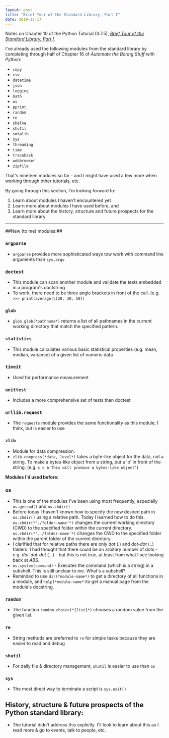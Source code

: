 ```yaml
---
layout: post
title: "Brief Tour of the Standard Library, Part I"
date: 2019-12-17
---
```


Notes on Chapter 10 of the Python Tutorial (3.7.5), [*Brief Tour of the Standard Library, Part I*](https://docs.python.org/3.7/tutorial/stdlib.html). 

I've already used the following modules from the standard library by completing through half of Chapter 16 of *Automate 
the Boring Stuff with Python*:

* `copy`
* `csv`
* `datetime`
* `json`
* `logging`
* `math`
* `os`
* `pprint`
* `random`
* `re`
* `shelve`
* `shutil`
* `smtplib`
* `sys`
* `threading`
* `time`
* `traceback`
* `webbrowser`
* `zipfile`

That's nineteen modules so far - and I might have used a few more when working through other tutorials, etc. 

By going through this section, I'm looking forward to: 

1. Learn about modules I haven't encountered yet
2. Learn more about modules I have used before, and 
3. Learn more about the history, structure and future prospects for the standard library

---
##New (to me) modules:##
### `argparse`
* `argparse` provides more sophisticated ways tow work with command line arguments than `sys.argv`

### `doctest`
* This module can scan another module and validate the tests embedded in a program's doctstring
* To work, there need to be three angle brackets in front of the call. (e.g. `>>> print(average(\[20, 30, 50])`

### `glob`
* `glob.glob(*pathname*)` returns a list of all pathnames in the current working directory that match the specified pattern.

### `statistics`
* This module calculates various basic statistical properties (e.g. mean, median, variance) of a given list of numeric data

### `timeit`
* Used for performance measurement 

### `unittest`
* Includes a more comprehensive set of tests than doctest

### `urllib.request`
* The `requests` module provides the same functionality as this module, I think, but is easier to use

### `zlib`
* Module for data compression.
* `zlib.compress(*data, level*)` takes a byte-like object for the data, not a string. To make a bytes-like object from a string, put a 'b' in front of the string. (e.g. `s = b'This will produce a bytes-like object'`)

**Modules I'd used before:**
### os
* This is one of the modules I've been using most frequently, especially `os.getcwd()` and `os.chdir()`
* Before today I haven't known how to specify the new desired path in `os.chdir()` using a relative path. Today I learned how to do this. `os.chdir(*'./folder-name'*)` changes the current working directory (CWD) to the specified folder within the current directory. `os.chdir(*'../folder-name'*)` changes the CWD to the specified folder within the parent folder of the current directory.
* I clarified that for relative paths there are only *dot* (.) and *dot-dot* (..) folders. I had thought that there could be an arbitary number of dots - e.g. *dot-dot-dot* (...) - but this is not true, at least from what I see looking back at *ABS*.
* `os.system(command)` - Executes the command (which is a string) in a subshell. This is still unclear to me. What's a subshell? 
* Reminded to use `dir(*module-name*)` to get a directory of all functions in a module, and `help(*module-name*)`to get a manual page from the module's docstring.

### `random`
* The function `random.choice(*[list]*)` chooses a random value from the given list.

### `re`
* String methods are preferred to `re` for simple tasks because they are easier to read and debug

### `shutil`
* For daily file & directory management, `shutil` is easier to use than `os` 

### `sys`
* The most direct way to terminate a script is `sys.exit()`

## History, structure & future prospects of the Python standard library:
* The tutorial didn't address this explictly. I'll look to learn about this as I read more & go to events, talk to people, etc. 
